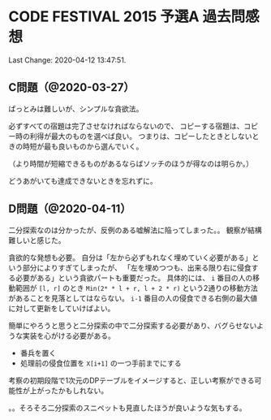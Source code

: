 # CODE FESTIVAL 2015 予選A 過去問感想

Last Change: 2020-04-12 13:47:51.

## C問題（@2020-03-27）

ぱっとみは難しいが、シンプルな貪欲法。

必ずすべての宿題は完了させなければならないので、
コピーする宿題は、コピー時の利得が最大のものを選べば良い。
つまりは、コピーしたときとしないときの時短が最も良いものから選んでいく。

（より時間が短縮できるものがあるならばソッチのほうが得なのは明らか。）

どうあがいても達成できないときを忘れずに。

## D問題（@2020-04-11）

二分探索なのは分かったが、反例のある嘘解法に陥ってしまった。。
観察が結構難しいと感じた。

貪欲的な発想も必要。
自分は「左から必ずもれなく埋めていく必要がある」という部分によりすぎてしまったが、
「左を埋めつつも、出来る限り右に侵食する必要がある」という貪欲パートも重要だった。
具体的には、 `i` 番目の人の移動範囲が `[l, r]` のとき `Min(2* * l + r, l + 2 * r)` という2通りの移動方法があることを見落としてはならない。
`i-1` 番目の人の侵食できる右側の最大値に対して更新をしていけばよい。

簡単にやろうと思うと二分探索の中で二分探索する必要があり、バグらせないような実装を心がける必要がある。

- 番兵を置く
- 処理前の侵食位置を `X[i+1]` の一つ手前までにする

考察の初期段階で1次元のDPテーブルをイメージすると、正しい考察ができる可能性が上がったかもしれない。

。。そろそろ二分探索のスニペットも見直したほうが良いような気もする。

